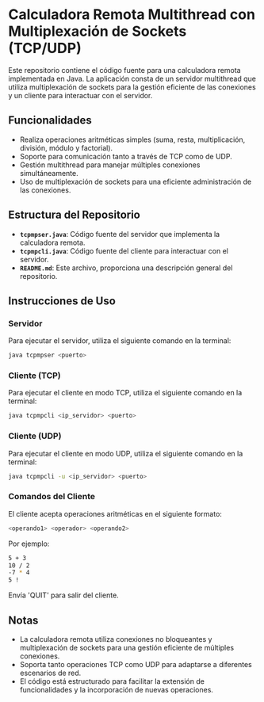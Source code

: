 # Calculadora Remota Multithread con Multiplexación de Sockets (TCP/UDP)

Este repositorio contiene el código fuente para una calculadora remota implementada en Java. La aplicación consta de un servidor multithread que utiliza multiplexación de sockets para la gestión eficiente de las conexiones y un cliente para interactuar con el servidor.

## Funcionalidades

- Realiza operaciones aritméticas simples (suma, resta, multiplicación, división, módulo y factorial).
- Soporte para comunicación tanto a través de TCP como de UDP.
- Gestión multithread para manejar múltiples conexiones simultáneamente.
- Uso de multiplexación de sockets para una eficiente administración de las conexiones.

## Estructura del Repositorio

- **`tcpmpser.java`**: Código fuente del servidor que implementa la calculadora remota.
- **`tcpmpcli.java`**: Código fuente del cliente para interactuar con el servidor.
- **`README.md`**: Este archivo, proporciona una descripción general del repositorio.

## Instrucciones de Uso

### Servidor

Para ejecutar el servidor, utiliza el siguiente comando en la terminal:

```bash
java tcpmpser <puerto>
```

### Cliente (TCP)
Para ejecutar el cliente en modo TCP, utiliza el siguiente comando en la terminal:

```bash
java tcpmpcli <ip_servidor> <puerto>
```
### Cliente (UDP)
Para ejecutar el cliente en modo UDP, utiliza el siguiente comando en la terminal:

```bash
java tcpmpcli -u <ip_servidor> <puerto>
```

### Comandos del Cliente
El cliente acepta operaciones aritméticas en el siguiente formato:

```bash
<operando1> <operador> <operando2>
```
Por ejemplo:

```bash
5 + 3
10 / 2
-7 * 4
5 !
```

Envía 'QUIT' para salir del cliente.

## Notas
 - La calculadora remota utiliza conexiones no bloqueantes y multiplexación de sockets para una gestión eficiente de múltiples conexiones.
 - Soporta tanto operaciones TCP como UDP para adaptarse a diferentes escenarios de red.
 - El código está estructurado para facilitar la extensión de funcionalidades y la incorporación de nuevas operaciones.
